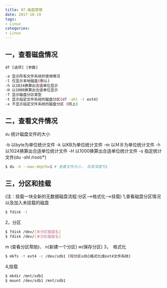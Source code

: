 ```yaml
---
title: 07.磁盘管理
date: 2017-10-19
tags:
- Linux
categories:
- Linux
---
```

## 一，查看磁盘情况
 `df [选项] [参数]`
``` bash 
-a 显示所有文件系统的使用情况
-l 仅显示本地磁盘(默认)
-h 以1024换算出合适单位显示
-H 以1000换算出合适单位显示
-T 显示磁盘分区类型
-t 显示指定文件系统的磁盘分区(df -ahl -t ext4)
-x 不显示指定文件系统的磁盘分区 (同上)
```
<!-- more -->

## 二，查看文件情况
`du` 统计磁盘文件的大小

-b 以byte为单位统计文件
-k 以KB为单位统计文件
-m 以ＭＢ为单位统计文件
-h 以1024换算出合适单位统计文件
-H 以1000换算出合适单位统计文件
-s 指定统计文件(du -shl /root/*)

``` bash
$ du -h --max-depth=1 # 查看文件大小， 目录深度为1
```

## 三，分区和挂载
(注：挂载一块全新的无数据磁盘流程:分区-->格式化-->挂载)
1,查看磁盘分区情况以及加入未挂载的磁盘
``` bash 
$ fdisk -l
```
2，分区
``` bash 
$ fdisk /dev/[未分区磁盘名]
$ fdisk /dev/[未分区磁盘名]
```
m (查看分区帮助)、
n(新建一个分区)
w(保存分区)
3，　格式化
``` bash 
$ mkfs -t ext4 -c /dev/sdb1 (将分区sdb1格式化成ext4文件系统)
```
4,挂载
``` bash 
$ mkdir /mnt/sdb1
$ mount /dev/sdb1 /mnt/sdb1
```

